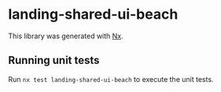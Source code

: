 # landing-shared-ui-beach

This library was generated with [Nx](https://nx.dev).

## Running unit tests

Run `nx test landing-shared-ui-beach` to execute the unit tests.

